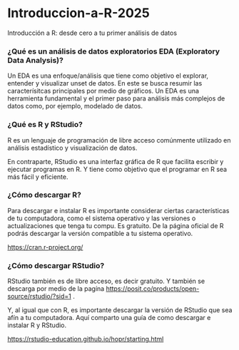 # Introduccion-a-R-2025
Introducción a R: desde cero a tu primer análisis de datos 

### ¿Qué es un análisis de datos exploratorios EDA (Exploratory Data Analysis)?

Un EDA es una enfoque/análisis que tiene como objetivo el explorar, entender y visualizar unset de datos. En este se busca resumir las caracterísitcas principales por medio de gráficos. 
Un EDA es una herramienta fundamental y el primer paso para análisis más complejos de datos como, por ejemplo, modelado de datos.

### ¿Qué es R y RStudio?

R es un lenguaje de programación de libre acceso comúnmente utilizado en análisis estadístico y visualización de datos. 

En contraparte, RStudio es una interfaz gráfica de R que facilita escribir y ejecutar programas en R. Y tiene como objetivo que el programar en R sea más fácil y eficiente. 

### ¿Cómo descargar R? 

Para descargar e instalar R es importante considerar ciertas características de tu computadora, como el sistema operativo y las versiones o actualizaciones que tenga tu compu. Es gratuito. 
De la página oficial de R podrás descargar la versión compatible a tu sistema operativo. 

https://cran.r-project.org/ 

### ¿Cómo descargar RStudio?

RStudio también es de libre acceso, es decir gratuito. Y también se descarga por medio de la pagína https://posit.co/products/open-source/rstudio/?sid=1 .

Y, al igual que con R, es importante descargar la versión de RStudio que sea afín a tu computadora. 
Aquí comparto una guía de como descargar e instalar R y RStudio. 

https://rstudio-education.github.io/hopr/starting.html
